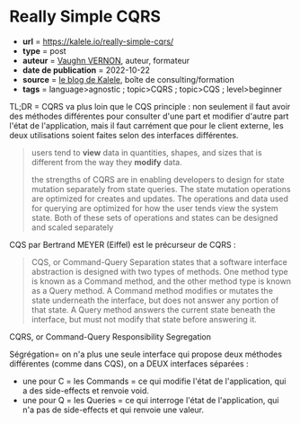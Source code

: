 # Really Simple CQRS

- **url** = https://kalele.io/really-simple-cqrs/
- **type** = post
- **auteur** = [Vaughn VERNON](https://vaughnvernon.com/), auteur, formateur
- **date de publication** = 2022-10-22
- **source** = [le blog de Kalele](https://kalele.io/blog/), boîte de consulting/formation
- **tags** = language>agnostic ; topic>CQRS ; topic>CQS ; level>beginner

TL;DR = CQRS va plus loin que le CQS principle : non seulement il faut avoir des méthodes différentes pour consulter d'une part et modifier d'autre part l'état de l'application, mais il faut carrément que pour le client externe, les deux utilisations soient faites selon des interfaces différentes.

> users tend to **view** data in quantities, shapes, and sizes that is different from the way they **modify** data.
>
> the strengths of CQRS are in enabling developers to design for state mutation separately from state queries. The state mutation operations are optimized for creates and updates. The operations and data used for querying are optimized for how the user tends view the system state. Both of these sets of operations and states can be designed and scaled separately

CQS par Bertrand MEYER (Eiffel) est le précurseur de CQRS :

> CQS, or Command-Query Separation states that a software interface abstraction is designed with two types of methods. One method type is known as a Command method, and the other method type is known as a Query method. A Command method modifies or mutates the state underneath the interface, but does not answer any portion of that state. A Query method answers the current state beneath the interface, but must not modify that state before answering it.

CQRS, or Command-Query Responsibility Segregation

Ségrégation= on n'a plus une seule interface qui propose deux méthodes différentes (comme dans CQS), on a DEUX interfaces séparées :

- une pour C = les Commands = ce qui modifie l'état de l'application, qui a des side-effects et renvoie void.
- une pour Q = les Queries = ce qui interroge l'état de l'application, qui n'a pas de side-effects et qui renvoie une valeur.
